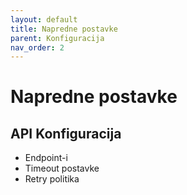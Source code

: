 ```yaml
---
layout: default
title: Napredne postavke
parent: Konfiguracija
nav_order: 2
---
```

# Napredne postavke

## API Konfiguracija
- Endpoint-i
- Timeout postavke
- Retry politika
